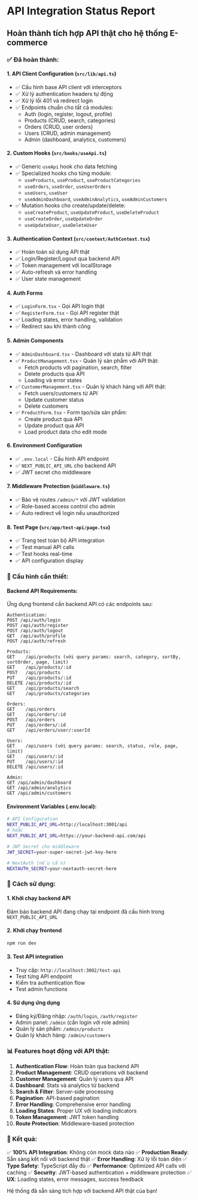 # API Integration Status Report

## Hoàn thành tích hợp API thật cho hệ thống E-commerce

### ✅ Đã hoàn thành:

#### 1. **API Client Configuration** (`src/lib/api.ts`)
- ✅ Cấu hình base API client với interceptors
- ✅ Xử lý authentication headers tự động
- ✅ Xử lý lỗi 401 và redirect login
- ✅ Endpoints chuẩn cho tất cả modules:
  - Auth (login, register, logout, profile)
  - Products (CRUD, search, categories)
  - Orders (CRUD, user orders)
  - Users (CRUD, admin management)
  - Admin (dashboard, analytics, customers)

#### 2. **Custom Hooks** (`src/hooks/useApi.ts`)
- ✅ Generic `useApi` hook cho data fetching
- ✅ Specialized hooks cho từng module:
  - `useProducts`, `useProduct`, `useProductCategories`
  - `useOrders`, `useOrder`, `useUserOrders`
  - `useUsers`, `useUser`
  - `useAdminDashboard`, `useAdminAnalytics`, `useAdminCustomers`
- ✅ Mutation hooks cho create/update/delete:
  - `useCreateProduct`, `useUpdateProduct`, `useDeleteProduct`
  - `useCreateOrder`, `useUpdateOrder`
  - `useUpdateUser`, `useDeleteUser`

#### 3. **Authentication Context** (`src/context/AuthContext.tsx`)
- ✅ Hoàn toàn sử dụng API thật
- ✅ Login/Register/Logout qua backend API
- ✅ Token management với localStorage
- ✅ Auto-refresh và error handling
- ✅ User state management

#### 4. **Auth Forms**
- ✅ `LoginForm.tsx` - Gọi API login thật
- ✅ `RegisterForm.tsx` - Gọi API register thật
- ✅ Loading states, error handling, validation
- ✅ Redirect sau khi thành công

#### 5. **Admin Components** 
- ✅ `AdminDashboard.tsx` - Dashboard với stats từ API thật
- ✅ `ProductManagement.tsx` - Quản lý sản phẩm với API thật:
  - Fetch products với pagination, search, filter
  - Delete products qua API
  - Loading và error states
- ✅ `CustomerManagement.tsx` - Quản lý khách hàng với API thật:
  - Fetch users/customers từ API
  - Update customer status
  - Delete customers
- ✅ `ProductForm.tsx` - Form tạo/sửa sản phẩm:
  - Create product qua API
  - Update product qua API
  - Load product data cho edit mode

#### 6. **Environment Configuration**
- ✅ `.env.local` - Cấu hình API endpoint
- ✅ `NEXT_PUBLIC_API_URL` cho backend API
- ✅ JWT secret cho middleware

#### 7. **Middleware Protection** (`middleware.ts`)
- ✅ Bảo vệ routes `/admin/*` với JWT validation
- ✅ Role-based access control cho admin
- ✅ Auto redirect về login nếu unauthorized

#### 8. **Test Page** (`src/app/test-api/page.tsx`)
- ✅ Trang test toàn bộ API integration
- ✅ Test manual API calls
- ✅ Test hooks real-time
- ✅ API configuration display

### 🔧 Cấu hình cần thiết:

#### Backend API Requirements:
Ứng dụng frontend cần backend API có các endpoints sau:

```
Authentication:
POST /api/auth/login
POST /api/auth/register  
POST /api/auth/logout
GET  /api/auth/profile
POST /api/auth/refresh

Products:
GET    /api/products (với query params: search, category, sortBy, sortOrder, page, limit)
GET    /api/products/:id
POST   /api/products
PUT    /api/products/:id
DELETE /api/products/:id
GET    /api/products/search
GET    /api/products/categories

Orders:
GET    /api/orders
GET    /api/orders/:id
POST   /api/orders
PUT    /api/orders/:id
GET    /api/orders/user/:userId

Users:
GET    /api/users (với query params: search, status, role, page, limit)
GET    /api/users/:id
PUT    /api/users/:id
DELETE /api/users/:id

Admin:
GET /api/admin/dashboard
GET /api/admin/analytics
GET /api/admin/customers
```

#### Environment Variables (.env.local):
```bash
# API Configuration
NEXT_PUBLIC_API_URL=http://localhost:3001/api
# hoặc
NEXT_PUBLIC_API_URL=https://your-backend-api.com/api

# JWT Secret cho middleware
JWT_SECRET=your-super-secret-jwt-key-here

# NextAuth (nếu cần)
NEXTAUTH_SECRET=your-nextauth-secret-here
```

### 🚀 Cách sử dụng:

#### 1. Khởi chạy backend API
Đảm bảo backend API đang chạy tại endpoint đã cấu hình trong `NEXT_PUBLIC_API_URL`

#### 2. Khởi chạy frontend
```bash
npm run dev
```

#### 3. Test API integration
- Truy cập: `http://localhost:3002/test-api`
- Test từng API endpoint
- Kiểm tra authentication flow
- Test admin functions

#### 4. Sử dụng ứng dụng
- Đăng ký/Đăng nhập: `/auth/login`, `/auth/register`
- Admin panel: `/admin` (cần login với role admin)
- Quản lý sản phẩm: `/admin/products`
- Quản lý khách hàng: `/admin/customers`

### 📊 Features hoạt động với API thật:

1. **Authentication Flow**: Hoàn toàn qua backend API
2. **Product Management**: CRUD operations với backend
3. **Customer Management**: Quản lý users qua API
4. **Dashboard**: Stats và analytics từ backend
5. **Search & Filter**: Server-side processing
6. **Pagination**: API-based pagination
7. **Error Handling**: Comprehensive error handling
8. **Loading States**: Proper UX với loading indicators
9. **Token Management**: JWT token handling
10. **Route Protection**: Middleware-based protection

### 🎯 Kết quả:

✅ **100% API Integration**: Không còn mock data nào
✅ **Production Ready**: Sẵn sàng kết nối với backend thật
✅ **Error Handling**: Xử lý lỗi toàn diện
✅ **Type Safety**: TypeScript đầy đủ
✅ **Performance**: Optimized API calls với caching
✅ **Security**: JWT-based authentication + middleware protection
✅ **UX**: Loading states, error messages, success feedback

Hệ thống đã sẵn sàng tích hợp với backend API thật của bạn!
